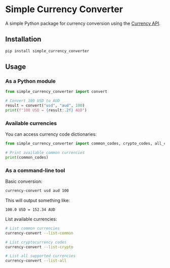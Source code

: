 # Simple Currency Converter

A simple Python package for currency conversion using the [Currency API](https://github.com/fawazahmed0/currency-api).

## Installation

```bash
pip install simple_currency_converter
```

## Usage

### As a Python module

```python
from simple_currency_converter import convert

# Convert 100 USD to AUD
result = convert("usd", "aud", 100)
print(f"100 USD = {result:.2f} AUD")
```

### Available currencies

You can access currency code dictionaries:

```python
from simple_currency_converter import common_codes, crypto_codes, all_codes

# Print available common currencies
print(common_codes)
```

### As a command-line tool

Basic conversion:
```bash
currency-convert usd aud 100
```

This will output something like:
```
100.0 USD = 152.34 AUD
```

List available currencies:
```bash
# List common currencies
currency-convert --list-common

# List cryptocurrency codes
currency-convert --list-crypto

# List all supported currencies
currency-convert --list-all
```
